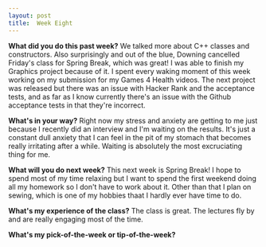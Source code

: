 ```yaml
---
layout: post
title:  Week Eight
---
```


**What did you do this past week?**
We talked more about C++ classes and constructors. Also surprisingly and out of the blue, Downing cancelled Friday's class for Spring Break, which was great! I was able to finish my Graphics project because of it. I spent every waking moment of this week working on my submission for my Games 4 Health videos. The next project was released but there was an issue with Hacker Rank and the acceptance tests, and as far as I know currently there's an issue with the Github acceptance tests in that they're incorrect.

**What's in your way?**
Right now my stress and anxiety are getting to me just because I recently did an interview and I'm waiting on the results. It's just a constant dull anxiety that I can feel in the pit of my stomach that becomes really irritating after a while. Waiting is absolutely the most excruciating thing for me.

**What will you do next week?**
This next week is Spring Break! I hope to spend most of my time relaxing but I want to spend the first weekend doing all my homework so I don't have to work about it. Other than that I plan on sewing, which is one of my hobbies thaat I hardly ever have time to do.

**What's my experience of the class?**
The class is great. The lectures fly by and are really engaging most of the time. 

**What's my pick-of-the-week or tip-of-the-week?**
